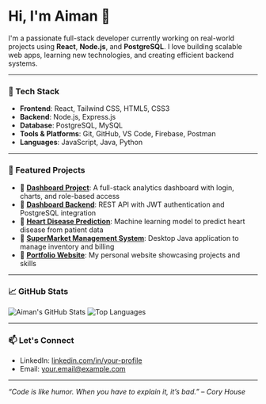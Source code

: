 
# Hi, I'm Aiman 👋

I'm a passionate full-stack developer currently working on real-world projects using **React**, **Node.js**, and **PostgreSQL**. I love building scalable web apps, learning new technologies, and creating efficient backend systems.

---

### 🔧 Tech Stack
- **Frontend**: React, Tailwind CSS, HTML5, CSS3
- **Backend**: Node.js, Express.js
- **Database**: PostgreSQL, MySQL
- **Tools & Platforms**: Git, GitHub, VS Code, Firebase, Postman
- **Languages**: JavaScript, Java, Python

---

### 📌 Featured Projects

- 🔹 [**Dashboard Project**](https://github.com/aimanmunshi/dashboard-project): A full-stack analytics dashboard with login, charts, and role-based access
- 🔹 [**Dashboard Backend**](https://github.com/aimanmunshi/dashboard-backend): REST API with JWT authentication and PostgreSQL integration
- 🔹 [**Heart Disease Prediction**](https://github.com/aimanmunshi/Heart-Disease-Prediction): Machine learning model to predict heart disease from patient data
- 🔹 [**SuperMarket Management System**](https://github.com/aimanmunshi/SuperMarket-_Management_System): Desktop Java application to manage inventory and billing
- 🔹 [**Portfolio Website**](https://github.com/aimanmunshi/Portfolio): My personal website showcasing projects and skills

---

### 📈 GitHub Stats

![Aiman's GitHub Stats](https://github-readme-stats.vercel.app/api?username=aimanmunshi&show_icons=true&theme=radical)
![Top Languages](https://github-readme-stats.vercel.app/api/top-langs/?username=aimanmunshi&layout=compact&theme=radical)

---

### 📫 Let's Connect

- LinkedIn: [linkedin.com/in/your-profile](https://linkedin.com/in/your-profile)
- Email: your.email@example.com

---

_“Code is like humor. When you have to explain it, it’s bad.” – Cory House_
